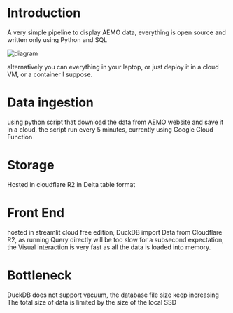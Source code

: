 # Introduction
A very simple pipeline to display AEMO data, everything is open source and written only using Python and SQL

![diagram](https://github.com/djouallah/aemo_tracker/assets/12554469/7c0d3491-8e82-4e33-bb90-4b1385d4e7c8)

alternatively you can everything in your laptop, or just deploy it in a cloud VM, or a container I suppose.


# Data ingestion
using python script that download the data from AEMO website and save it in a cloud, the script run every 5 minutes, currently using Google Cloud Function

# Storage
Hosted in cloudflare R2 in Delta table format

# Front End
hosted in streamlit cloud free edition, DuckDB import Data from Cloudflare R2, as running Query directly will be too slow for a subsecond expectation,
the Visual interaction is very fast as all the data is loaded into memory.

# Bottleneck 
DuckDB does not support vacuum, the database file size keep increasing
The total size of data is limited by the size of the local SSD


